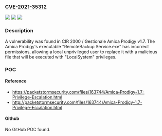 ### [CVE-2021-35312](https://cve.mitre.org/cgi-bin/cvename.cgi?name=CVE-2021-35312)
![](https://img.shields.io/static/v1?label=Product&message=n%2Fa&color=blue)
![](https://img.shields.io/static/v1?label=Version&message=n%2Fa&color=blue)
![](https://img.shields.io/static/v1?label=Vulnerability&message=n%2Fa&color=brighgreen)

### Description

A vulnerability was found in CIR 2000 / Gestionale Amica Prodigy v1.7. The Amica Prodigy's executable "RemoteBackup.Service.exe" has incorrect permissions, allowing a local unprivileged user to replace it with a malicious file that will be executed with "LocalSystem" privileges.

### POC

#### Reference
- https://packetstormsecurity.com/files/163744/Amica-Prodigy-1.7-Privilege-Escalation.html
- http://packetstormsecurity.com/files/163744/Amica-Prodigy-1.7-Privilege-Escalation.html

#### Github
No GitHub POC found.

